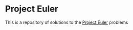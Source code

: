 # Project Euler

This is a repository of solutions to the [Project Euler](https://projecteuler.net/archives) problems